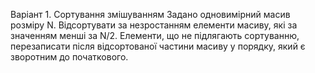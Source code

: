 Варіант 1. Сортування змішуванням
Задано одновимірний масив розміру N. Відсортувати за незростанням елементи масиву, які за значенням менші за N/2. Елементи, що не підлягають сортуванню, перезаписати після відсортованої частини
масиву у порядку, який є зворотним до початкового.
